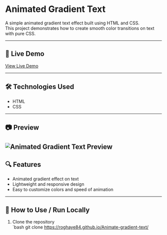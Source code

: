 # Animated Gradient Text

A simple animated gradient text effect built using HTML and CSS.  
This project demonstrates how to create smooth color transitions on text with pure CSS.

---

## 🌟 Live Demo

[View Live Demo](https://roghaye84.github.io/Animate-gradient-text/)

---

## 🛠 Technologies Used

- HTML  
- CSS  

---

## 📷 Preview

![[Animated Gradient Text Preview](https://github.com/roghaye84/Animate-gradient-text/tree/main/assets)
](https://github.com/roghaye84/Animate-gradient-text/blob/main/assets/animate-gradient-text.jpeg)
---

## 🔍 Features

- Animated gradient effect on text  
- Lightweight and responsive design  
- Easy to customize colors and speed of animation

---

## 🚀 How to Use / Run Locally

1. Clone the repository  
   `bash
   git clone <https://roghaye84.github.io/Animate-gradient-text/>

